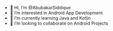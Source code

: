 - 👋 Hi, I’m @AbubakarSiddique
- 👀 I’m interested in Android App Development
- 🌱 I’m currently learning Java and Kotlin
- 💞️ I’m looking to collaborate on Android Projects
<!---- 📫 How to reach me ...


AbubakarSiddique/AbubakarSiddique is a ✨ special ✨ repository because its `README.md` (this file) appears on your GitHub profile.
You can click the Preview link to take a look at your changes.

--->
